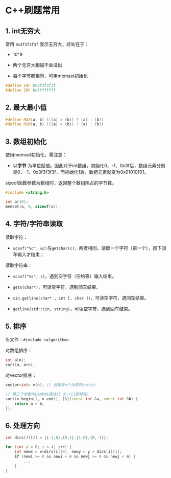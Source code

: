 # C++刷题常用

## 1. int无穷大

常用 `0x3f3f3f3f` 表示无穷大，好处在于：

- 10^9

- 两个无穷大相加不会溢出

- 每个字节都相同，可用memset初始化

```C++
#define INF 0x3f3f3f3f
#define INF 0x7fffffff

```

## 2. 最大最小值

```c++
#define MAX(a, b) (((a) > (b)) ? (a) : (b))
#define MIN(a, b) (((a) < (b)) ? (a) : (b))
```

## 3. 数组初始化

使用memset初始化，需注意：

- 以**字节** 为单位赋值。因此对于int数组，初始化0、-1、0x3f后，数组元素分别是0、-1、0x3f3f3f3f，而初始化1后，数组元素就变为0x01010101。

sizeof函数参数为数组时，返回整个数组所占的字节数。

```c++
#include <string.h>

int a[10];
memset(a, 0, sizeof(a));
```

## 4. 字符/字符串读取

读取字符：

- `scanf("%c", &c)`与`getchar(c)`，两者相同，读取一个字符（第一个），按下回车输入才结束；

读取字符串：

- `scanf("%s", s)`，遇到空字符（空格等）输入结束。

- `gets(char*)`，可读空字符，遇到回车结束。

- `cin.getline(char* , int [, char ])`，可读空字符，遇回车结束。

- `getline(std::cin, string)`，可读空字符，遇到回车结束。

## 5. 排序

头文件：`#include <algorithm>`

对数组排序：

```c++
int a[n];
sort(a, a+n);
```

对vector排序：

```c++
vector<int> v(n); // 创建有n个元素的vector

// 第三个参数为Lambda表达式（C++11新特性）
sort(v.begin(), v.end(), [&](const int &a, const int &b) {
    return a < b;
});
```

## 6. 处理方向

```c++
int dirs[4][2] = {{-1,0},{0,1},{1,0},{0,-1}};

for (int i = 0; i < 4; i++) {
    int newx = x+dirs[i][0], newy = y + dirs[i][1];
    if (newi >= 0 && newi < n && newj >= 0 && newj < m) {
        ...
    }
}
```

